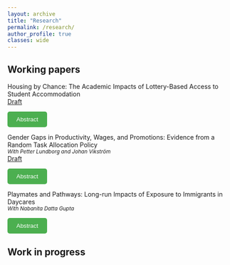 ```yaml
---
layout: archive
title: "Research"
permalink: /research/
author_profile: true
classes: wide
---
```


## Working papers
Housing by Chance: The Academic Impacts of Lottery-Based Access to Student Accommodation  
<a href="../files/JMP 2024.pdf" class="uline">Draft</a>

<button onclick="toggleAbstract('abstract1')" style="background-color: #4CAF50; color: white; padding: 10px 20px; border: none; border-radius: 5px; cursor: pointer;">
    Abstract</button>

<div id="abstract1" class="abstract" style="display:none; font-size: 18px;">  
    <p>
        The affordability and stability of housing are key determinants of economic well-being, but their effects on the academic success of university students remain underexplored. This paper investigates the causal effect of early access to affordable student housing on academic performance using a unique lottery-based allocation system in Sweden. The findings show that early access to student housing significantly improves students' academic performance, with grades increasing by 28\% of a standard deviation. The results suggest that housing stability allows students to focus more on their studies, reducing the need for employment and long commutes.
    </p>
</div>


Gender Gaps in Productivity, Wages, and Promotions: Evidence from a Random Task Allocation Policy  
<small><em>With Petter Lundborg and Johan Vikström</em></small>  
<a href="../files/Gender_Productivity_Gap.pdf" class="uline">Draft</a>

<button onclick="toggleAbstract('abstract2')" style="background-color: #4CAF50; color: white; padding: 10px 20px; border: none; border-radius: 5px; cursor: pointer;">
    Abstract</button>

<div id="abstract2" class="abstract" style="display:none; font-size: 18px;">  
    <p>
       We study whether gender pay gaps reflect productivity differences in a rare setting where high-skilled men and women perform the same tasks under comparable conditions. Using administrative data from the Swedish Public Employment Service between 2003 and 2014, we exploit a rotation scheme that quasi-randomly assigns job seekers to caseworkers. We find no productivity differences: female and male caseworkers are equally effective at moving clients out of unemployment, and hourly wages are nearly identical. Yet women earn about 8 percent less per year, explained entirely by fewer contracted and actual hours. We also find suggestive evidence that male caseworkers are much more likely to be promoted than equally productive female colleagues. These results show that when productivity can be measured on a truly comparable basis, gender differences are minimal, but gaps in annual pay and career progression remain. Our findings contribute to the literature on gender inequality by highlighting the central role of hours—rather than productivity—in sustaining earnings gaps among high-skilled workers.
    </p>
</div>

Playmates and Pathways: Long-run Impacts of Exposure to Immigrants in Daycares          
<small><em>With Nabanita Datta Gupta</em></small>

<button onclick="toggleAbstract('abstract2')" style="background-color: #4CAF50; color: white; padding: 10px 20px; border: none; border-radius: 5px; cursor: pointer;">
    Abstract</button>

<div id="abstract2" class="abstract" style="display:none; font-size: 18px;">  
    <p>
       Childcare centers are often the first formal environment where children interact with peers. Despite their potential importance, the long-term impacts of early exposure to peers from different backgrounds remain underexplored. Leveraging comprehensive Danish register data, this study examines how higher exposure to non-Western peers in early childhood influences the educational and crime outcomes of native Danish children at age 16. To identify causal effects, we exploit the as-if random variation in peer composition across entry-year cohorts, within childcare centers. Our findings show that higher shares of both same-sex and opposite-sex non-Western peers have negative impacts on native children’s Danish and mathematics test scores.It also reduces the likelihood of choosing an academic track among native students. Additionally, our results do not support the hypothesis that these negative effects are driven by higher exposure to peers from low socioeconomic backgrounds. These effects become large and significant when the concentration of non-Western peers exceeds 40\% within the age group. We find no evidence of an impact on criminal outcomes.
    </p>
</div>

## Work in progress


<script>
    function toggleAbstract(abstractId) {
        var abstract = document.getElementById(abstractId);
        if (abstract.style.display === "none") {
            abstract.style.display = "block";
        } else {
            abstract.style.display = "none";
        }
    }
</script>
